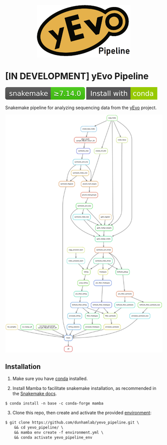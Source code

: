 <div align="center">
    <a href="#readme"><img src="./docs/img/yevo_pipeline_logo.png" width="300"></a>
</div>


# [IN DEVELOPMENT] yEvo Pipeline

[![Snakemake](./docs/img/snakemake.svg)](https://snakemake.readthedocs.io)
[![Conda](./docs/img/conda.svg)](https://docs.conda.io/en/latest/miniconda.html)

Snakemake pipeline for analyzing sequencing data from the [yEvo](https://yevo.org/) project.

![yEvo Pipeline](./docs/img/pipeline.svg)

## Installation

1. Make sure you have [conda](https://docs.conda.io/en/latest/miniconda.html) installed. 

2. Install Mamba to facilitate snakemake installation, as recommended in the [Snakemake docs](https://snakemake.readthedocs.io/en/stable/getting_started/installation.html#installation-via-conda-mamba).

```
$ conda install -n base -c conda-forge mamba
```

3. Clone this repo, then create and activate the provided [environment](./environment.yml):

```
$ git clone https://github.com/dunhamlab/yevo_pipeline.git \
    && cd yevo_pipeline/ \
    && mamba env create -f environment.yml \
    && conda activate yevo_pipeline_env
```

